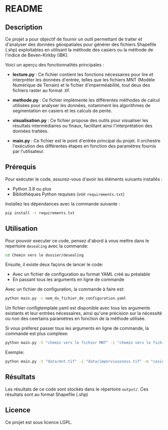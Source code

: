 # README

## Description

Ce projet a pour objectif de fournir un outil permettant de traiter et d'analyser des données géospatiales pour générer des fichiers Shapefile (.shp) exploitables en utilisant la méthode des casiers ou la méthode de l'indice de Beven-Kirkby (IBK). 

Voici un aperçu des fonctionnalités principales :

- **lecture.py** : Ce fichier contient les fonctions nécessaires pour lire et interpréter les données d'entrée, telles que les fichiers MNT (Modèle Numérique de Terrain) et le fichier d'imperméabilité, tout deux des fichiers raster au format .tif.

- **methode.py** : Ce fichier implémente les différentes méthodes de calcul utilisées pour analyser les données, notamment les algorithmes de segmentation en casiers et les calculs de pente.

- **visualisation.py** : Ce fichier propose des outils pour visualiser les résultats intermédiaires ou finaux, facilitant ainsi l'interprétation des données traitées.

- **main.py** : Ce fichier est le point d'entrée principal du projet. Il orchestre l'exécution des différentes étapes en fonction des paramètres fournis par l'utilisateur.


## Prérequis

Pour exécuter le code, assurez-vous d'avoir les éléments suivants installés :
- Python 3.8 ou plus
- Bibliothèques Python requises (voir `requirements.txt`)

Installez les dépendances avec la commande suivante :
```bash
pip install -r requirements.txt
```

## Utilisation

Pour pouvoir executer ce code, pensez d'abord à vous mettre dans le repertoire `desealing` avec la commande:
```bash
cd Chemin vers le dossier/desealing
```

Ensuite, il existe deux façons de lancer le code:
 - Avec un fichier de configuration au format YAML créé au préalable
 - En passant tous les arguments en ligne de commande

Avec un fichier de configuration, la commande à faire est:
```bash
python main.py -c nom_du_fichier_de_configuration.yaml
```

Un fichier configtemplate.yaml est disponible avec tous les arguments existants et leur entrées nécessaires, ainsi qu'une précision sur la nécessité ou non des ceertains paramètres en fonction de la méthode utilisée.

Si vous préferez passer tous les arguments en ligne de commande, la commande est plus complexe: 
```bash
python main.py -t "chemin vers le fichier MNT" -i "chemin vers le fichier d'imperméabilité" -m "methode" -cs "taille de casier en mètre" -slope "méthode de calcul de pentes" -if "facteur entre 0 et 1 pour poids de l'imperméabilité" -out "chemin vers le dossier où mettre le fichier .shp résultant"
```

Exemple: 
```bash
python main.py -t "data/mnt.tif" -i "data/imperviousness.tif" -m "casier" -cs 10 -slope "best_fit_plane" -if 0.4 -out "./output"
```


## Résultats

Les résultats de ce code sont stockés dans le répertoire `output/`. Ces résultats sont au format Shapefile (.shp)

## Licence

Ce projet est sous licence LGPL.
